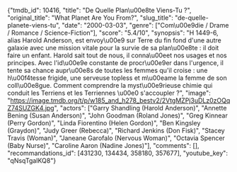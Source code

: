 {"tmdb_id": 10416, "title": "De Quelle Plan\u00e8te Viens-Tu ?", "original_title": "What Planet Are You From?", "slug_title": "de-quelle-planete-viens-tu", "date": "2000-03-03", "genre": ["Com\u00e9die / Drame / Romance / Science-Fiction"], "score": "5.4/10", "synopsis": "H 1449-6, alias Harold Anderson, est envoy\u00e9 sur Terre du fin fond d'une autre galaxie avec une mission vitale pour la survie de sa plan\u00e8te : il doit faire un enfant. Harold sait tout de nous, il conna\u00eet nos usages et nos principes. Avec l'id\u00e9e constante de procr\u00e9er dans l'urgence, il tente sa chance aupr\u00e8s de toutes les femmes qu'il croise : une h\u00f4tesse frigide, une serveuse topless et m\u00eame la femme de son coll\u00e8gue. Comment comprendre la myst\u00e9rieuse chimie qui conduit les Terriens et les Terriennes \u00e0 s'accoupler ?", "image": "https://image.tmdb.org/t/p/w185_and_h278_bestv2/2VtgMZPj3uDLz0zOQqZ74SUZGK4.jpg", "actors": ["Garry Shandling (Harold Anderson)", "Annette Bening (Susan Anderson)", "John Goodman (Roland Jones)", "Greg Kinnear (Perry Gordon)", "Linda Fiorentino (Helen Gordon)", "Ben Kingsley (Graydon)", "Judy Greer (Rebecca)", "Richard Jenkins (Don Fisk)", "Stacey Travis (Woman)", "Janeane Garofalo (Nervous Woman)", "Octavia Spencer (Baby Nurse)", "Caroline Aaron (Nadine Jones)"], "comments": [], "recommandations_id": [431230, 134434, 358180, 357677], "youtube_key": "qNsqTgaIKQ8"}